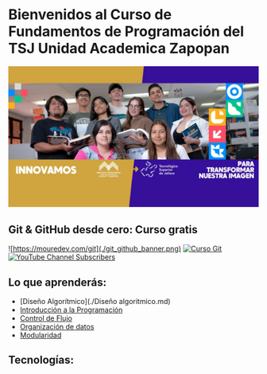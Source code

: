 # Bienvenidos al Curso de Fundamentos de Programación del TSJ Unidad Academica Zapopan

![](header_tsj.jpeg)

## Git & GitHub desde cero: Curso gratis
![https://mouredev.com/git](./git_github_banner.png)
[![Curso Git](https://img.shields.io/github/stars/mouredev/hello-git?label=Curso%20Git%20y%20GitHub&style=social)](https://github.com/mouredev/hello-git)
[![YouTube Channel Subscribers](https://img.shields.io/youtube/channel/subscribers/UCxPD7bsocoAMq8Dj18kmGyQ?style=social)]([https://youtube.com/mouredevapps?sub_confirmation=1](https://youtube.com/shorts/qprqCT9qjgo?si=aoHBmdFQX_mN1DPy))

## Lo que aprenderás:
- [Diseño Algorítmico](./Diseño algoritmico.md)
- [Introducción a la Programación]()
- [Control de Flujo]()
- [Organización de datos]()
- [Modularidad]()


## Tecnologías:
